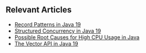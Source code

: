 ## Relevant Articles
- [Record Patterns in Java 19](https://www.baeldung.com/java-19-record-patterns)
- [Structured Concurrency in Java 19](https://www.baeldung.com/java-structured-concurrency)
- [Possible Root Causes for High CPU Usage in Java](https://www.baeldung.com/java-high-cpu-usage-causes)
- [The Vector API in Java 19](https://www.baeldung.com/java-vector-api)
